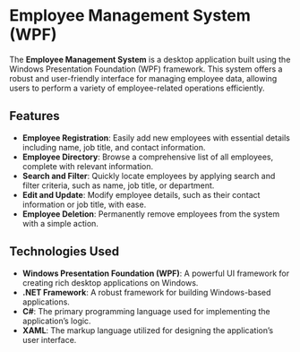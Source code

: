 # Employee Management System (WPF)

The **Employee Management System** is a desktop application built using the Windows Presentation Foundation (WPF) framework. This system offers a robust and user-friendly interface for managing employee data, allowing users to perform a variety of employee-related operations efficiently.

## Features

- **Employee Registration**: Easily add new employees with essential details including name, job title, and contact information.
- **Employee Directory**: Browse a comprehensive list of all employees, complete with relevant information.
- **Search and Filter**: Quickly locate employees by applying search and filter criteria, such as name, job title, or department.
- **Edit and Update**: Modify employee details, such as their contact information or job title, with ease.
- **Employee Deletion**: Permanently remove employees from the system with a simple action.

## Technologies Used

- **Windows Presentation Foundation (WPF)**: A powerful UI framework for creating rich desktop applications on Windows.
- **.NET Framework**: A robust framework for building Windows-based applications.
- **C#**: The primary programming language used for implementing the application’s logic.
- **XAML**: The markup language utilized for designing the application’s user interface.

